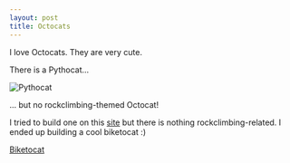 ```yaml
---
layout: post
title: Octocats
---
```


I love Octocats. They are very cute.

There is a Pythocat...

![Pythocat](https://octodex.github.com/images/pythocat.png)

... but no rockclimbing-themed Octocat!

I tried to build one on this [site](https://myoctocat.com/build-your-octocat/) but there is nothing rockclimbing-related. I ended up building a cool biketocat :)

[Biketocat](https://files.slack.com/files-pri/TBEBLU690-FJF05DQJJ/octocat.png)
